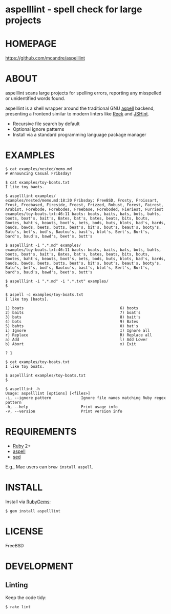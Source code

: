 # aspelllint - spell check for large projects

# HOMEPAGE

https://github.com/mcandre/aspelllint

# ABOUT

aspelllint scans large projects for spelling errors, reporting any misspelled or unidentified words found.

aspelllint is a shell wrapper around the traditional GNU [aspell](http://aspell.net/) backend, presenting a frontend similar to modern linters like [Reek](https://github.com/troessner/reek/wiki) and [JSHint](http://jshint.com/).

* Recursive file search by default
* Optional ignore patterns
* Install via a standard programming language package manager

# EXAMPLES

```
$ cat examples/nested/memo.md
# Announcing Casual Fribsday!

$ cat examples/toy-boats.txt
I like toy baots.

$ aspelllint examples/
examples/nested/memo.md:18:20 Fribsday: FreeBSD, Frosty, Froissart, Frost, Freebased, Fireside, Freest, Frizzed, Robust, Forest, Fairest, Arabist, Forebode, Forebodes, Freebase, Foreboded, Fieriest, Furriest
examples/toy-boats.txt:46:11 baots: boats, baits, bats, bots, bahts, boots, boat's, bait's, Bates, bat's, bates, beats, bits, bouts, Bootes, baht's, beauts, boot's, bets, bods, buts, blots, bad's, bards, bauds, bawds, beets, butts, beat's, bit's, bout's, beaut's, booty's, Batu's, bet's, bod's, Baotou's, bast's, blot's, Bert's, Burt's, bard's, baud's, bawd's, beet's, butt's

$ aspelllint -i ".*.md" examples/
examples/toy-boats.txt:46:11 baots: boats, baits, bats, bots, bahts, boots, boat's, bait's, Bates, bat's, bates, beats, bits, bouts, Bootes, baht's, beauts, boot's, bets, bods, buts, blots, bad's, bards, bauds, bawds, beets, butts, beat's, bit's, bout's, beaut's, booty's, Batu's, bet's, bod's, Baotou's, bast's, blot's, Bert's, Burt's, bard's, baud's, bawd's, beet's, butt's

$ aspelllint -i ".*.md" -i ".*.txt" examples/
$

$ aspell -c examples/toy-boats.txt
I like toy [baots].

1) boats                                          6) boots
2) baits                                          7) boat's
3) bats                                           8) bait's
4) bots                                           9) Bates
5) bahts                                          0) bat's
i) Ignore                                         I) Ignore all
r) Replace                                        R) Replace all
a) Add                                            l) Add Lower
b) Abort                                          x) Exit

? 1

$ cat examples/toy-boats.txt
I like toy boats.

$ aspelllint examples/toy-boats.txt
$

$ aspelllint -h
Usage: aspelllint [options] [<files>]
-i, --ignore pattern             Ignore file names matching Ruby regex pattern
-h, --help                       Print usage info
-v, --version                    Print version info
```

# REQUIREMENTS

* [Ruby](https://www.ruby-lang.org/) 2+
* [aspell](http://aspell.net/)
* [sed](http://www.gnu.org/software/sed/)

E.g., Mac users can `brew install aspell`.

# INSTALL

Install via [RubyGems](http://rubygems.org/):

```
$ gem install aspelllint
```

# LICENSE

FreeBSD

# DEVELOPMENT

## Linting

Keep the code tidy:

```
$ rake lint
```
